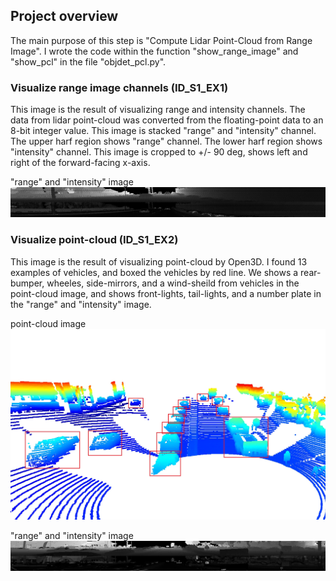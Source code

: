 ## Project overview
The main purpose of this step is "Compute Lidar Point-Cloud from Range Image".
I wrote the code within the function "show_range_image" and "show_pcl" in the file "objdet_pcl.py".

### Visualize range image channels (ID_S1_EX1)
This image is the result of visualizing range and intensity channels.
The data from lidar point-cloud was converted from the floating-point data to an 8-bit integer value.
This image is stacked "range" and "intensity" channel.
The upper harf region shows "range" channel.
The lower harf region shows "intensity" channel.
This image is cropped to +/- 90 deg, shows left and right of the forward-facing x-axis.

"range" and "intensity" image
![range and intensity image](./id_s1_ex1.jpg "range and intensity image")

### Visualize point-cloud (ID_S1_EX2)
This image is the result of visualizing point-cloud by Open3D.
I found 13 examples of vehicles, and boxed the vehicles by red line.
We shows a rear-bumper, wheeles, side-mirrors, and a wind-sheild from vehicles in the point-cloud image, and shows front-lights, tail-lights, and a number plate in the "range" and "intensity" image.

point-cloud image
![point cloud image](./id_s1_ex2_1.jpg "point cloud image")

"range" and "intensity" image
![range and intensity image](./id_s1_ex2_2.jpg "range and intensity image")